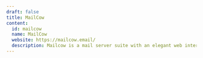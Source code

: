 ```yaml
---
draft: false
title: MailCow
content:
  id: mailcow
  name: MailCow
  website: https://mailcow.email/
  description: Mailcow is a mail server suite with an elegant web interface for managing domains, mailboxes, etc.
---
```

